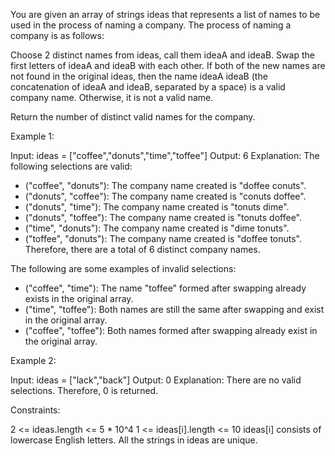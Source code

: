 You are given an array of strings ideas that represents a list of names to be
used in the process of naming a company. The process of naming a company is
as follows:


Choose 2 distinct names from ideas, call them ideaA and ideaB.
Swap the first letters of ideaA and ideaB with each other.
If both of the new names are not found in the original ideas, then the name
ideaA ideaB (the concatenation of ideaA and ideaB, separated by a space) is a
valid company name.
Otherwise, it is not a valid name.


Return the number of distinct valid names for the company.


Example 1:


Input: ideas = ["coffee","donuts","time","toffee"]
Output: 6
Explanation: The following selections are valid:
- ("coffee", "donuts"): The company name created is "doffee conuts".
- ("donuts", "coffee"): The company name created is "conuts doffee".
- ("donuts", "time"): The company name created is "tonuts dime".
- ("donuts", "toffee"): The company name created is "tonuts doffee".
- ("time", "donuts"): The company name created is "dime tonuts".
- ("toffee", "donuts"): The company name created is "doffee tonuts".
Therefore, there are a total of 6 distinct company names.

The following are some examples of invalid selections:
- ("coffee", "time"): The name "toffee" formed after swapping already exists
in the original array.
- ("time", "toffee"): Both names are still the same after swapping and exist
in the original array.
- ("coffee", "toffee"): Both names formed after swapping already exist in the
original array.


Example 2:


Input: ideas = ["lack","back"]
Output: 0
Explanation: There are no valid selections. Therefore, 0 is returned.



Constraints:


2 <= ideas.length <= 5 * 10^4
1 <= ideas[i].length <= 10
ideas[i] consists of lowercase English letters.
All the strings in ideas are unique.




